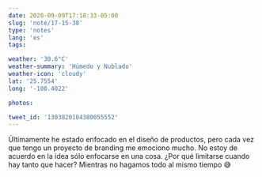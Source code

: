 ```yaml
---
date: 2020-09-09T17:18:33-05:00
slug: 'note/17-15-38'
type: 'notes'
lang: 'es'
tags:

weather: '30.6°C'
weather-summary: 'Húmedo y Nublado'
weather-icon: 'cloudy'
lat: '25.7554'
long: '-100.4022'

photos:

tweet_id: '1303820104380055552'
---
```

Últimamente he estado enfocado en el diseño de productos, pero cada vez que tengo un proyecto de branding me emociono mucho. No estoy de acuerdo en la idea sólo enfocarse en una cosa. ¿Por qué limitarse cuando hay tanto que hacer?
Mientras no hagamos todo al mismo tiempo 😅 
